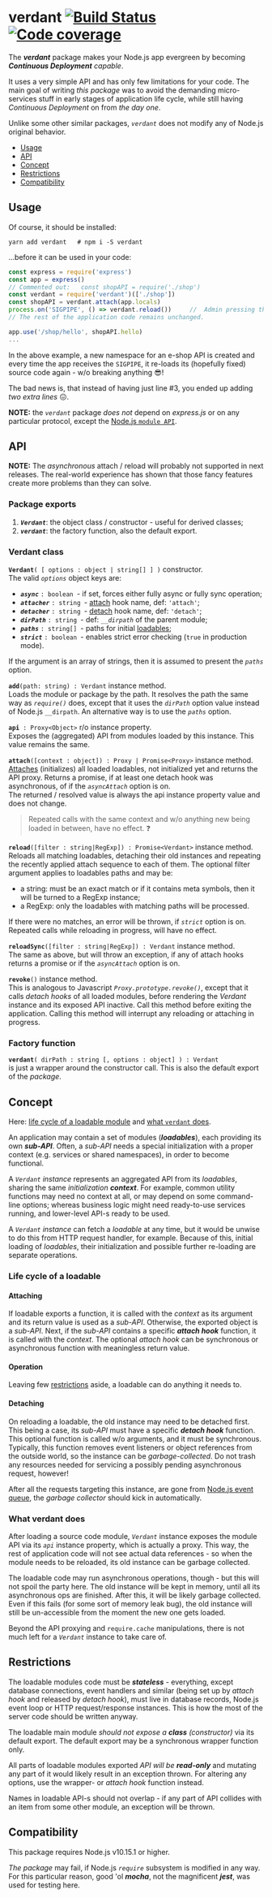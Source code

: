 # verdant [![Build Status](https://travis-ci.org/valango/verdant.svg?branch=master)](https://travis-ci.org/valango/verdant) [![Code coverage](https://codecov.io/gh/valango/verdant/branch/master/graph/badge.svg)](https://codecov.io/gh/valango/verdant)

The _**verdant**_ package makes your Node.js app evergreen by
becoming _**Continuous Deployment** capable_.

It uses a very simple API and has only few limitations for your code.
The main goal of writing _this package_ was to avoid the demanding micro-services stuff
in early stages of application life cycle, while still having _Continuous Deployment_ on
from _the day one_.

Unlike some other similar packages, _`verdant`_ does not modify any of Node.js
original behavior.

* [Usage](#usage)
* [API](#api)
* [Concept](#concept)
* [Restrictions](#restrictions)
* [Compatibility](#compatibility)

## Usage
Of course, it should be installed:

```
yarn add verdant   # npm i -S verdant
```
...before it can be used in your code:

```javascript
const express = require('express')
const app = express()
// Commented out:   const shopAPI = require('./shop')
const verdant = require('verdant')(['./shop']) 
const shopAPI = verdant.attach(app.locals)
process.on('SIGPIPE', () => verdant.reload())     //  Admin pressing the "red button".
// The rest of the application code remains unchanged.

app.use('/shop/hello', shopAPI.hello)
...
```

In the above example, a new namespace for an e-shop API is created and every time
the app receives the `SIGPIPE`, it re-loads its (hopefully fixed) source code again - w/o breaking anything 😎! 

The bad news is, that instead of having just line #3, you ended up adding _two extra lines_ 😖.

**NOTE:** the _`verdant`_ package _does not_ depend on _express.js_ or on any particular
protocol, except the 
[Node.js `module API`](https://nodejs.org/dist/latest-v14.x/docs/api/modules.html#modules_the_module_scope).

## API
**NOTE:** The _asynchronous_ attach / reload will probably not supported in next releases.
The real-world experience has shown that those fancy features create more problems than
they can solve.

### Package exports
   1. _**`Verdant`**_: the object class / constructor - useful for derived classes;
   1. **_`verdant`_**: the factory function, also the default export.
   
### Verdant class

**`Verdant`**`( [ options : object | string[] ] )` constructor.<br />
The valid _`options`_ object keys are:
   - **_`async`_** `: boolean `- if set, forces either fully async or fully sync operation;
   - **_`attacher`_** `: string `- [attach](#attaching) hook name, def: `'attach'`;
   - **_`detacher`_** `: string `- [detach](#detaching) hook name, def: `'detach'`;
   - **_`dirPath`_** `: string `- def: _`__dirpath`_ of the parent module;
   - **_`paths`_** `: string[] `- paths for initial [loadables](#concept);
   - **_`strict`_** `: boolean `- enables strict error checking (`true` in production mode).

If the argument is an array of strings, then it is assumed to present the _`paths`_ option.

**`add`**`(path: string) : Verdant` instance method.<br />
Loads the module or package by the path. It resolves the path the same way as _`require()`_
does, except that it uses the _`dirPath`_ option value instead of Node.js `__dirpath`.
An alternative way is to use the _`paths`_ option.

**`api`**` : Proxy<Object>` r/o instance property.<br />
Exposes the (aggregated) API from modules loaded by this instance. This value
remains the same.

**`attach`**`([context : object]) : Proxy | Promise<Proxy>` instance method.<br />
[Attaches](#attaching) (initializes) all loaded loadables, not initialized yet and
returns the API proxy. Returns a promise, if at least one detach hook was asynchronous,
of if the _`asyncAttach`_ option is on.<br />
The returned / resolved value is always the api instance property value and does not change.

> Repeated calls with the same context and w/o anything new being loaded in between,
have no effect. ❓

**`reload`**`([filter : string|RegExp]) : Promise<Verdant>`
instance method.<br />
Reloads all matching loadables, detaching their old instances and repeating the recently
applied attach sequence to each of them.
The optional filter argument applies to loadables paths and may be:
   - a string: must be an exact match or if it contains meta symbols,
   then it will be turned to a RegExp instance;
   - a RegExp: only the loadables with matching paths will be processed.
   
If there were no matches, an error will be thrown, if _`strict`_ option is on.
Repeated calls while reloading in progress, will have no effect.

**`reloadSync`**`([filter : string|RegExp]) : Verdant` instance method.<br />
The same as above, but will throw an exception, if any of attach hooks returns a promise
or if the _`asyncAttach`_ option is on.

**`revoke`**`()` instance method.<br />
This is analogous to Javascript _`Proxy.prototype.revoke()`_, except that it calls
_detach hooks_ of all loaded modules, before rendering the _Verdant_ instance
and its exposed API inactive. Call this method before exiting the application.
Calling this method will interrupt any reloading or attaching in progress.

### Factory function
**`verdant`**`( dirPath : string [, options : object] ) : Verdant`<br />
is just a wrapper around the constructor call. This is also the default export
of the _package_.

## Concept
Here: [life cycle of a loadable module](#life-cycle-of-a-loadable) and 
[what `verdant` does](#what-verdant-does).

An application may contain a set of modules (_**loadables**_), each providing its
own _**sub-API**_.
Often, a _sub-API_ needs a special initialization with a proper context
(e.g. services or shared namespaces), in order to become functional.

A _`Verdant` instance_ represents an aggregated API from its _loadables_,
sharing the same _initialization **context**_. For example, common utility functions
may need no context at all, or may depend on some command-line options;
whereas business logic might need ready-to-use services running, and lower-level
API-s ready to be used.

A _`Verdant` instance_ can fetch a _loadable_ at any time, but it would be unwise
to do this from HTTP request handler, for example. Because of this, initial loading
of _loadables_, their initialization and possible further re-loading are separate operations.

### Life cycle of a loadable
#### Attaching
If loadable exports a function, it is called with the _context_ as
its argument and its return value is used as a _sub-API_. Otherwise, the exported
object is a _sub-API_. Next, if the _sub-API_ contains a specific **_attach hook_**
function, it is called with the _context_. The optional _attach hook_
can be synchronous or asynchronous function with meaningless return value.

#### Operation
Leaving few [restrictions](#restrictions) aside, a loadable can do anything it needs to. 

#### Detaching
On reloading a loadable, the old instance may need to be detached first.
This being a case, its _sub-API_ must have a specific **_detach hook_** function.
This optional function is called w/o arguments, and it must be synchronous.
Typically, this function removes event listeners or object references from
the outside world, so the instance can be _garbage-collected_. Do not
trash any resources needed for servicing a possibly pending asynchronous request, however!

After all the requests targeting this instance, are gone
from [Node.js event queue](https://nodejs.dev/learn/the-nodejs-event-loop), 
the _garbage collector_ should kick in automatically.

### What verdant does
After loading a source code module, _`Verdant`_ instance exposes the module API
via its _`api`_ instance property, which is actually a proxy. This way, the rest of
application code will not see actual data references - so when the module
needs to be reloaded, its old instance can be garbage collected.

The loadable code may run asynchronous operations, though - but this will not
spoil the party here. The old instance will be kept in memory, until all its
asynchronous ops are finished. After this, it will be likely garbage collected.
Even if this fails (for some sort of memory leak bug), the old instance will
still be un-accessible from the moment the new one gets loaded.

Beyond the API proxying and `require.cache` manipulations, there is not much
left for a _`Verdant`_ instance to take care of.

## Restrictions
The loadable modules code must be _**stateless**_ - everything, except database connections,
event handlers and similar (being set up by _attach hook_ and released by _detach hook_),
must live in database records, Node.js event loop or HTTP request/response instances.
This is how the most of the server code should be written anyway.

The loadable main module _should not expose a **class** (constructor)_ via its default export.
The default export may be a synchronous wrapper function only.

All parts of loadable modules exported _API will be **read-only**_ and mutating
any part of it would likely result in an exception thrown. For altering any options,
use the wrapper- or _attach hook_ function instead.

Names in loadable API-s should not overlap - if any part of API collides with an item from
some other module, an exception will be thrown.

## Compatibility
This package requires Node.js v10.15.1 or higher.

_The package_ may fail, if Node.js _`require`_ subsystem is modified in any way.
For this particular reason, good 'ol _**mocha**_, not the magnificent _**jest**_, 
was used for testing here.
